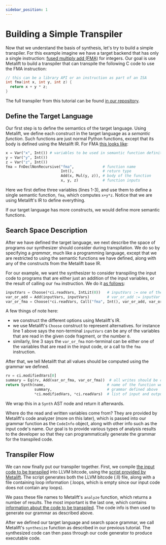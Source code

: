 ```yaml
---
sidebar_position: 1
---
```


# Building a Simple Transpiler

Now that we understand the basis of synthesis, let's try to build a simple transpiler. For this example imagine we have a target backend that has only a single instruction: [fused multiply add (FMA)](https://en.wikipedia.org/wiki/Multiply%E2%80%93accumulate_operation#Fused_multiply%E2%80%93add) for integers. Our goal is use Metalift to build a transpiler that can transpile the following C code to use the FMA instruction:

<!--phmdoctest-share-names-->
```C++
// this can be a library API or an instruction as part of an ISA
int fma(int x, int y, int z) {
  return x + y * z;
}
```

The full transpiler from this tutorial can be found [in our repository](https://github.com/metalift/metalift/blob/main/tests/fma_dsl.py).

## Define the Target Language

Our first step is to define the semantics of the target language. Using Metalift, we define each construct in the target language as a _semantic function_. Such functions are just normal Python functions, except that its body is defined using the Metalift IR. For FMA [this looks like](https://github.com/metalift/metalift/blob/main/tests/fma_dsl.py#L47):

<!--phmdoctest-share-names-->
```python
x = Var("x", Int()) # variables to be used in semantic function definition
y = Var("y", Int())
z = Var("z", Int())
fma = FnDeclNonRecursive("fma",             # function name
                         Int(),             # return type
                         Add(x, Mul(y, z)), # body of the function
                         x, y, z)           # function inputs
```

Here we first define three variables (lines 1-3), and use them to define a single semantic function, `fma`, which computes `x+y*z`. Notice that we are using Metalift's IR to define everything.

If our target language has more constructs, we would define more semantic functions. 


## Search Space Description

After we have defined the target language, we next describe the space of programs our synthesizer should consider during transpilation. We do so by specifying a _grammar_, much like a programming language, except that we are restricted to using the semantic functions we have defined, along with any of the constructs from the Metalift base IR.

For our example, we want the synthesizer to consider transpiling the input code to programs that are either just an addition of the input variables, or the result of calling our `fma` instruction. We do it [as follows](https://github.com/metalift/metalift/blob/main/tests/fma_dsl.py#L37):

<!--phmdoctest-share-names-->
```python
inputVars = Choose(*ci.readVars, IntLit(0))   # inputVars := one of the vars read in the input | 0
var_or_add = Add(inputVars, inputVars)        # var_or_add := inputVar + inputVar
var_or_fma = Choose(*ci.readVars, Call("fma", Int(), var_or_add, var_or_add, var_or_add)) # var_or_fma := one of the vars read | fma(var_or_add, var_or_add, var_or_add)
```

A few things of note here:
- we construct the different options using Metalift's IR.
- we use Metalift's `Choose` construct to represent alternatives. for instance line 1 above says the non-terminal `inputVars` can be any of the variables that are read in the given code fragment, or the number `0`.
- similarly, line 3 says the `var_or_fma` non-terminal can be either one of the variables that are read in the input code, or a call to the `fma` instruction.

After that, we tell Metalift that all values should be computed using the grammar we defined.

<!--phmdoctest-share-names-->
```python
rv = ci.modifiedVars[0]
summary = Eq(rv, Add(var_or_fma, var_or_fma))  # all writes should be computed using the grammar above. I.e., written_var = var_or_fma + var_or_fma 
return Synth(name,                            # name of the function we are transpiling
             summary,                         # grammar defined above
             *ci.modifiedVars, *ci.readVars)  # list of input and output variables
```
We wrap this in a `Synth` AST node and return it afterwards.

Where do the read and written variables come from? They are provided by Metalift's code analyzer (more on this later), which is passed into our grammar function as the `CodeInfo` object, along with other info such as the input code's name. Our goal is to provide various types of analysis results to the developer so that they can programmatically generate the grammar for the transpiled code. 


## Transpiler Flow

We can now finally put our transpiler together. First, we compile [the input code to be transpiled](https://github.com/metalift/metalift/blob/main/tests/fma_dsl.c) into LLVM bitcode, using the [script provided by Metalift](https://github.com/metalift/metalift/blob/main/tests/compile-add-blocks). The script generates both the LLVM bitcode (.ll) file, along with a file containing loop information (.loops, which is empty since our input code does not contain any loops).

We pass these file names to Metalift's `analyze` function, which returns a number of results. The most important is the last one, which contains [information about the code to be transpiled](https://github.com/metalift/metalift/blob/main/metalift/analysis.py#L185). The code info is then used to generate our grammar as described above. 

After we defined our target language and search space grammar, we call Metalift's `synthesize` function as described in our previous tutorial. The synthesized code can then pass through our code generator to produce executable code.

